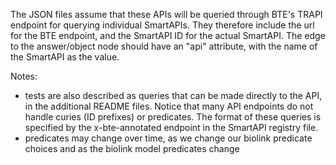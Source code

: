 The JSON files assume that these APIs will be queried through BTE's TRAPI endpoint for querying individual SmartAPIs. They therefore include the url for the BTE endpoint, and the SmartAPI ID for the actual SmartAPI. The edge to the answer/object node should have an "api" attribute, with the name of the SmartAPI as the value. 

Notes:
- tests are also described as queries that can be made directly to the API, in the additional README files. Notice that many API endpoints do not handle curies (ID prefixes) or predicates. The format of these queries is specified by the x-bte-annotated endpoint in the SmartAPI registry file. 
- predicates may change over time, as we change our biolink predicate choices and as the biolink model predicates change